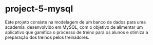 # project-5-mysql
Este projeto consiste na modelagem de um banco de dados para uma academia, desenvolvido em MySQL, com o objetivo de alimentar um aplicativo que gamifica o processo de treino para os alunos e otimiza a preparação dos treinos pelos treinadores.
